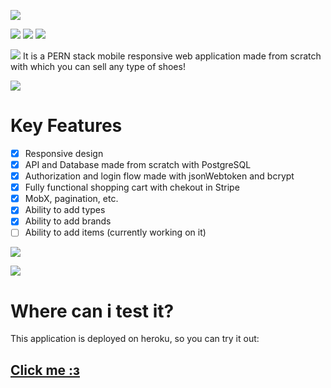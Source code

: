 ![](https://i.ibb.co/q0TzZqH/SHOES-BOOTS.png) 

![](https://img.shields.io/node/v/dotenv?style=flat-square) ![](https://img.shields.io/github/languages/count/thesaddest/e-commerce-shop?style=flat-square) 
![](https://img.shields.io/github/languages/top/thesaddest/e-commerce-shop?style=flat-square)

![](https://img.shields.io/badge/shoes%26boots-%20-lightgrey)
It is a PERN stack mobile responsive web application made from scratch with which you can sell any type of shoes!

![](https://i.ibb.co/PmDb80n/shoes.png)

# Key Features
- [X] Responsive design
- [X] API and Database made from scratch with PostgreSQL
- [X] Authorization and login flow made with jsonWebtoken and bcrypt
- [X] Fully functional shopping cart with chekout in Stripe
- [X] MobX, pagination, etc.
- [X] Ability to add types
- [X] Ability to add brands
- [ ] Ability to add items (currently working on it)

![](https://i.ibb.co/LJ1rXjp/shoes.png)

![](https://i.ibb.co/k5bCcLC/shoes.png)

# Where can i test it?
This application is deployed on heroku, so you can try it out:
## [Click me :з](https://pern-e-commerce-shop.herokuapp.com/ "Heading link")
